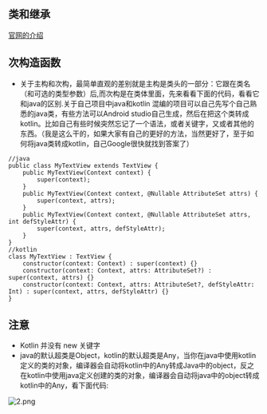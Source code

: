 ## 类和继承
[官网的介绍](https://www.kotlincn.net/docs/reference/classes.html)

## 次构造函数
- 关于主构和次构，最简单直观的差别就是主构是类头的一部分：它跟在类名（和可选的类型参数）后,而次构是在类体里面，先来看看下面的代码，看看它和java的区别.关于自己项目中java和kotlin 混编的项目可以自己先写个自己熟悉的java类，有些方法可以Android studio自己生成，然后在把这个类转成kotlin。比如自己有些时候突然忘记了一个语法，或者关键字，又或者其他的东西。（我是这么干的，如果大家有自己的更好的方法，当然更好了，至于如何将java类转成kotlin，自己Google很快就找到答案了）

```
//java
public class MyTextView extends TextView {
    public MyTextView(Context context) {
        super(context);
    }
    public MyTextView(Context context, @Nullable AttributeSet attrs) {
        super(context, attrs);
    }
    public MyTextView(Context context, @Nullable AttributeSet attrs, int defStyleAttr) {
        super(context, attrs, defStyleAttr);
    }
}
//kotlin
class MyTextView : TextView {
    constructor(context: Context) : super(context) {}
    constructor(context: Context, attrs: AttributeSet?) : super(context, attrs) {}
    constructor(context: Context, attrs: AttributeSet?, defStyleAttr: Int) : super(context, attrs, defStyleAttr) {}
}

```


## 注意
- Kotlin 并没有 new 关键字
- java的默认超类是Object，kotlin的默认超类是Any，当你在java中使用kotlin定义的类的对象，编译器会自动将kotlin中的Any转成Java中的object，反之在kotlin中使用java定义创建的类的对象，编译器会自动将java中的object转成kotlin中的Any，看下面代码:

 ![2.png](https://github.com/youxin11544/Kotlin-learning/blob/master/2.png)

